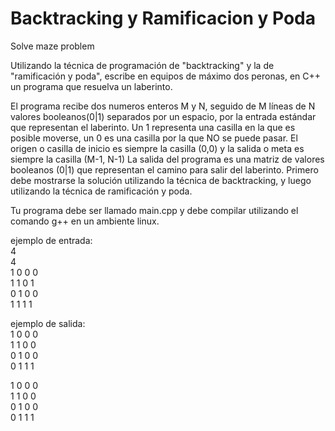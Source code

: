 # Backtracking y Ramificacion y Poda

Solve maze problem

Utilizando la técnica de programación de "backtracking" y la de "ramificación y poda", escribe en equipos de máximo dos peronas, en C++ un programa que resuelva un laberinto.

El programa recibe dos numeros enteros M y N, seguido de M líneas de N valores booleanos(0|1) separados por un espacio, por la entrada estándar que representan el laberinto.  Un 1 representa una casilla en la que es posible moverse, un 0 es una casilla por la que NO se puede pasar.
El origen o casilla de inicio es siempre la casilla (0,0) y la salida o meta es siempre la casilla (M-1, N-1)
La salida del programa es una matriz de valores booleanos (0|1) que representan el camino para salir del laberinto. Primero debe mostrarse la solución utilizando la técnica de backtracking, y luego utilizando la técnica de ramificación y poda.

Tu programa debe ser llamado main.cpp y debe compilar utilizando el comando g++ en un ambiente linux.

ejemplo de entrada: <br>
4 <br>
4 <br>
1 0 0 0 <br>
1 1 0 1 <br>
0 1 0 0 <br>
1 1 1 1 <br>


ejemplo de salida: <br>
1 0 0 0 <br>
1 1 0 0 <br>
0 1 0 0 <br>
0 1 1 1 <br>

1 0 0 0 <br>
1 1 0 0 <br>
0 1 0 0 <br>
0 1 1 1 <br>
